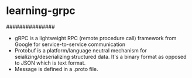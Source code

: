 # learning-grpc
###############
- gRPC is a lightweight RPC (remote procedure call) framework from Google for service-to-service
communication
- Protobuf is a platform/language neutral mechanism for seializing/deserializing structured data. It's a binary format as opposed to JSON which is text format.
- Message is defined in a .proto file.
